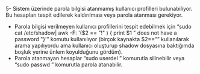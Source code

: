 5-	Sistem üzerinde parola bilgisi atanmamış kullanıcı profilleri bulunabiliyor. Bu hesapları tespit edilerek kaldırılması veya parola atanması gerekiyor. 
-	Parola bilgisi verilmeyen kullanıcı profillerini tespit edebilmek için “sudo cat /etc/shadow| awk -F: '($2 == "!" ) { print $1 " does not have a password "}'” komutu kullanılıyor (birçok kaynakta $2==”” kullanılarak arama yapılıyordu ama kullanıcı oluşturup shadow dosyasına baktığımda boşluk yerine ünlem koyulduğunu gördüm).
-	Parola atanmayan hesaplar “sudo userdel <UserName>” komurutla silinebilir veya “sudo passwd <UserName>” komurutla parola atanabilir.
